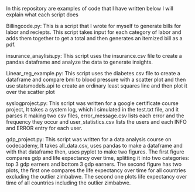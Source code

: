 In this repository are examples of code that I have written
below I will explain what each script does

Billingcode.py:         This is a script that I wrote for myself to generate bills for labor and reciepts.
                        This script takes input for each category of labor and adds them together
                        to get a total and then generates an itemized bill as a pdf.

insurance_anaylisis.py: This script uses the insurance.csv file to create a pandas dataframe and 
                        analyze the data to generate insights.

Linear_reg_example.py:  This script uses the diabetes.csv file to create a dataframe and compare bmi
                        to blood pressure with a scatter plot and then use statsmodels.api to create
                        an ordinary least squares line and then plot it over the scatter plot

syslogproject.py:       This script was written for a google certificate course project, It takes a
                        system log, which I simulated in the test.txt file, and it parses it making
                        two csv files, error_message.csv lists each error and the frequency they occur
                        and user_statistics.csv lists the users and each INFO and ERROR entry for each
                        user.

gdp_project.py:         This script was written for a data analysis course on codecademy, It takes 
                        all_data.csv, uses pandas to make a dataframe and with that dataframe then, 
                        uses pyplot to make two figures. The first figure compares gdp and life expectancy
                        over time, splitting it into two categories: top 3 gdp earners and bottom
                        3 gdp earners. The second figure has two plots, the first one compares 
                        the life expectancy over time for all countries excluding the outlier zimbabwe. 
                        The second one plots life expectancy over time of all countries including the
                        outlier zimbabwe.
